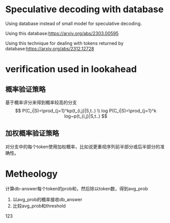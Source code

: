 # Speculative decoding with database
Using database instead of small model for speculative decoding.

Using this database:https://arxiv.org/abs/2303.00595

Using this technique for dealing with tokens returned by database:https://arxiv.org/abs/2312.12728

# verification used in lookahead
## 概率验证策略
基于概率评分来得到概率较高的分支
$$
P(C_i|S)=\prod_{j=1}^kp(t_{i,j}|S,t..) \\
log P(C_i|S)=\prod_{j=1}^k log~p(t_{i,j}|S,t..)
$$

## 加权概率验证策略
对分支中的每个token使用加权概率，比如说更重视序列前半部分或后半部分的准确性。

# Metheology
计算db-answer每个token的prob和，然后除以token数，得到avg_prob

1. 以avg_prob的概率接收db_answer
2. 比较avg_prob和threshold

123
